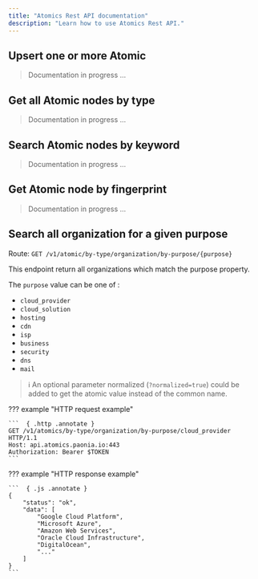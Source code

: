 ```yaml
---
title: "Atomics Rest API documentation"
description: "Learn how to use Atomics Rest API."
---
```


## Upsert one or more Atomic

> Documentation in progress ...

## Get all Atomic nodes by type

> Documentation in progress ...

## Search Atomic nodes by keyword

> Documentation in progress ...

## Get Atomic node by fingerprint

> Documentation in progress ...

## Search all organization for a given purpose

Route: `GET /v1/atomic/by-type/organization/by-purpose/{purpose}`

This endpoint return all organizations which match the purpose property.

The `purpose` value can be one of :

- `cloud_provider`
- `cloud_solution`
- `hosting`
- `cdn`
- `isp`
- `business`
- `security`
- `dns`
- `mail`

> :information_source: An optional parameter normalized (`?normalized=true`) could be added to get the atomic value instead of the common name.

??? example "HTTP request example"

    ```  { .http .annotate }
    GET /v1/atomics/by-type/organization/by-purpose/cloud_provider HTTP/1.1
    Host: api.atomics.paonia.io:443
    Authorization: Bearer $TOKEN
    ```

??? example "HTTP response example"

    ```  { .js .annotate }
    {
        "status": "ok",
        "data": [
            "Google Cloud Platform",
            "Microsoft Azure",
            "Amazon Web Services",
            "Oracle Cloud Infrastructure",
            "DigitalOcean",
            "..."
        ]
    }
    ```
